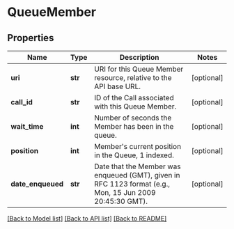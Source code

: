 # QueueMember

## Properties
Name | Type | Description | Notes
------------ | ------------- | ------------- | -------------
**uri** | **str** | URI for this Queue Member resource, relative to the API base URL. | [optional] 
**call_id** | **str** | ID of the Call associated with this Queue Member. | [optional] 
**wait_time** | **int** | Number of seconds the Member has been in the queue. | [optional] 
**position** | **int** | Member&#39;s current position in the Queue, 1 indexed. | [optional] 
**date_enqueued** | **str** | Date that the Member was enqueued (GMT), given in RFC 1123 format (e.g., Mon, 15 Jun 2009 20:45:30 GMT). | [optional] 

[[Back to Model list]](../README.md#documentation-for-models) [[Back to API list]](../README.md#documentation-for-api-endpoints) [[Back to README]](../README.md)


